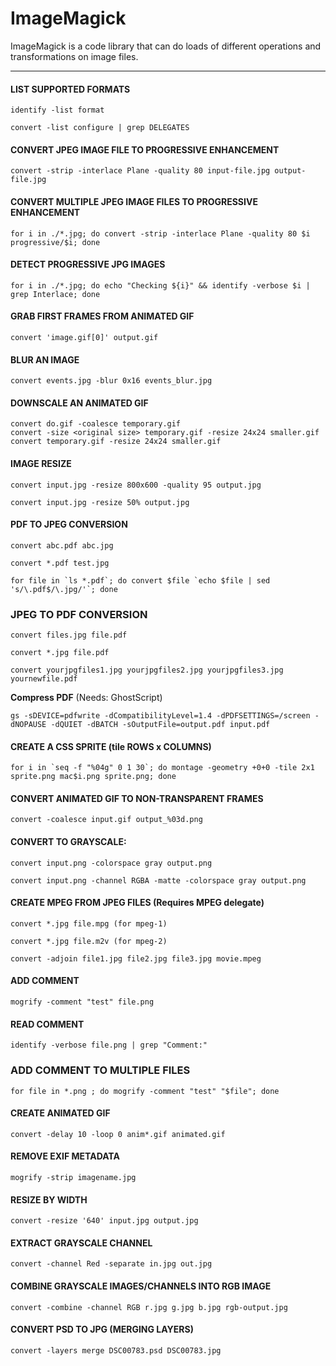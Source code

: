 # ImageMagick

ImageMagick is a code library that can do loads of different operations and 
transformations on image files.

---

#### LIST SUPPORTED FORMATS

`identify -list format`

`convert -list configure | grep DELEGATES`

#### CONVERT JPEG IMAGE FILE TO PROGRESSIVE ENHANCEMENT

`convert -strip -interlace Plane -quality 80 input-file.jpg output-file.jpg`

#### CONVERT MULTIPLE JPEG IMAGE FILES TO PROGRESSIVE ENHANCEMENT

`for i in ./*.jpg; do convert -strip -interlace Plane -quality 80 $i progressive/$i; done`

#### DETECT PROGRESSIVE JPG IMAGES

`for i in ./*.jpg; do echo "Checking ${i}" && identify -verbose $i | grep Interlace; done`

#### GRAB FIRST FRAMES FROM ANIMATED GIF

`convert 'image.gif[0]' output.gif`

#### BLUR AN IMAGE

`convert events.jpg -blur 0x16 events_blur.jpg`

#### DOWNSCALE AN ANIMATED GIF 

```
convert do.gif -coalesce temporary.gif
convert -size <original size> temporary.gif -resize 24x24 smaller.gif
convert temporary.gif -resize 24x24 smaller.gif
```

#### IMAGE RESIZE

`convert input.jpg -resize 800x600 -quality 95 output.jpg`

`convert input.jpg -resize 50% output.jpg`

#### PDF TO JPEG CONVERSION

`convert abc.pdf abc.jpg`

`convert *.pdf test.jpg`

```
for file in `ls *.pdf`; do convert $file `echo $file | sed 's/\.pdf$/\.jpg/'`; done
```

### JPEG TO PDF CONVERSION

`convert files.jpg file.pdf`

`convert *.jpg file.pdf`

`convert yourjpgfiles1.jpg yourjpgfiles2.jpg yourjpgfiles3.jpg yournewfile.pdf`

__Compress PDF__ (Needs: GhostScript)

`gs -sDEVICE=pdfwrite -dCompatibilityLevel=1.4 -dPDFSETTINGS=/screen -dNOPAUSE -dQUIET -dBATCH -sOutputFile=output.pdf input.pdf`

#### CREATE A CSS SPRITE (tile ROWS x COLUMNS)

```
for i in `seq -f "%04g" 0 1 30`; do montage -geometry +0+0 -tile 2x1 sprite.png mac$i.png sprite.png; done
```

#### CONVERT ANIMATED GIF TO NON-TRANSPARENT FRAMES

`convert -coalesce input.gif output_%03d.png`

#### CONVERT TO GRAYSCALE:

`convert input.png -colorspace gray output.png`

`convert input.png -channel RGBA -matte -colorspace gray output.png`

#### CREATE MPEG FROM JPEG FILES (Requires MPEG delegate)

`convert *.jpg file.mpg (for mpeg-1)`

`convert *.jpg file.m2v (for mpeg-2)`

`convert -adjoin file1.jpg file2.jpg file3.jpg movie.mpeg`

#### ADD COMMENT

`mogrify -comment "test" file.png`

#### READ COMMENT

`identify -verbose file.png | grep "Comment:"`

### ADD COMMENT TO MULTIPLE FILES

`for file in *.png ; do mogrify -comment "test" "$file"; done`

#### CREATE ANIMATED GIF

`convert -delay 10 -loop 0 anim*.gif animated.gif`

#### REMOVE EXIF METADATA

`mogrify -strip imagename.jpg`

#### RESIZE BY WIDTH

`convert -resize '640' input.jpg output.jpg`

#### EXTRACT GRAYSCALE CHANNEL

`convert -channel Red -separate in.jpg out.jpg`

#### COMBINE GRAYSCALE IMAGES/CHANNELS INTO RGB IMAGE

`convert -combine -channel RGB r.jpg g.jpg b.jpg rgb-output.jpg`

#### CONVERT PSD TO JPG (MERGING LAYERS)

`convert -layers merge DSC00783.psd DSC00783.jpg`
